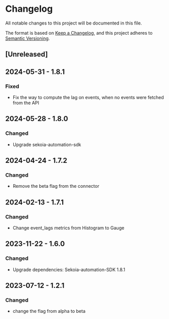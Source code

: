 # Changelog

All notable changes to this project will be documented in this file.

The format is based on [Keep a Changelog](https://keepachangelog.com/en/1.0.0/),
and this project adheres to [Semantic Versioning](https://semver.org/spec/v2.0.0.html).

## [Unreleased]

## 2024-05-31 - 1.8.1

### Fixed

- Fix the way to compute the lag on events, when no events were fetched from the API

## 2024-05-28 - 1.8.0

### Changed

- Upgrade sekoia-automation-sdk

## 2024-04-24 - 1.7.2

### Changed

- Remove the beta flag from the connector

## 2024-02-13 - 1.7.1

### Changed

- Change event_lags metrics from Histogram to Gauge

## 2023-11-22 - 1.6.0

### Changed

- Upgrade dependencies: Sekoia-automation-SDK 1.8.1

## 2023-07-12 - 1.2.1

### Changed

- change the flag from alpha to beta
